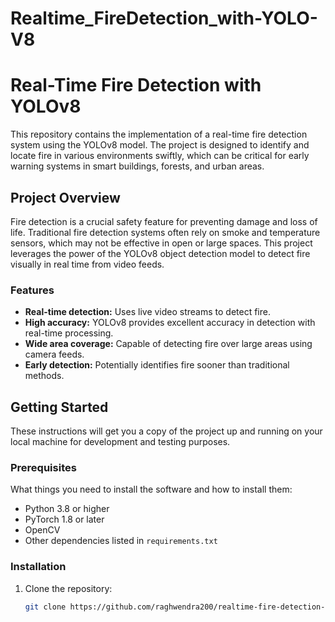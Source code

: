 # Realtime_FireDetection_with-YOLO-V8
# Real-Time Fire Detection with YOLOv8

This repository contains the implementation of a real-time fire detection system using the YOLOv8 model. The project is designed to identify and locate fire in various environments swiftly, which can be critical for early warning systems in smart buildings, forests, and urban areas.

## Project Overview

Fire detection is a crucial safety feature for preventing damage and loss of life. Traditional fire detection systems often rely on smoke and temperature sensors, which may not be effective in open or large spaces. This project leverages the power of the YOLOv8 object detection model to detect fire visually in real time from video feeds.

### Features

- **Real-time detection:** Uses live video streams to detect fire.
- **High accuracy:** YOLOv8 provides excellent accuracy in detection with real-time processing.
- **Wide area coverage:** Capable of detecting fire over large areas using camera feeds.
- **Early detection:** Potentially identifies fire sooner than traditional methods.

## Getting Started

These instructions will get you a copy of the project up and running on your local machine for development and testing purposes.

### Prerequisites

What things you need to install the software and how to install them:

- Python 3.8 or higher
- PyTorch 1.8 or later
- OpenCV
- Other dependencies listed in `requirements.txt`

### Installation

1. Clone the repository:
   ```bash
   git clone https://github.com/raghwendra200/realtime-fire-detection-yolov8.git


